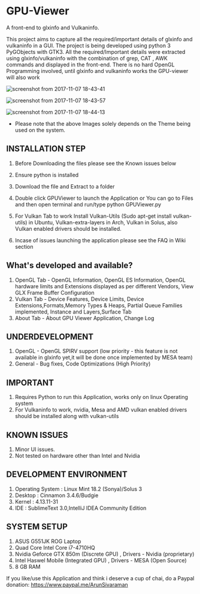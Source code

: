 ﻿# GPU-Viewer
A front-end to glxinfo and Vulkaninfo. 

This project aims to capture all the required/important details of glxinfo and vulkaninfo in a GUI. The project is being developed using python 3 PyGObjects with GTK3. All the required/Important details were extracted using glxinfo/vulkaninfo with the combination of grep, CAT , AWK commands and displayed in the front-end. There is no hard OpenGL Programming involved, until glxinfo and vulkaninfo works the GPU-viewer will also work

![screenshot from 2017-11-07 18-43-41](https://user-images.githubusercontent.com/30646692/32495479-c813ca20-c3eb-11e7-979b-915954c6ad05.png)

![screenshot from 2017-11-07 18-43-57](https://user-images.githubusercontent.com/30646692/32495490-dc8d4c56-c3eb-11e7-92ee-2c1c0ed13739.png)

![screenshot from 2017-11-07 18-44-13](https://user-images.githubusercontent.com/30646692/32495519-f4c7fc58-c3eb-11e7-8338-23869a7080e1.png)

* Please note that the above Images solely depends on the Theme being used on the system.

## INSTALLATION STEP

1. Before Downloading the files please see the Known issues below
2. Ensure python is installed
3. Download the file and Extract to a folder
4. Double click GPUViewer to launch the Application or You can go to Files and then open terminal and run/type python GPUViewer.py
5. For Vulkan Tab to work Install Vulkan-Utils (Sudo apt-get install vulkan-utils) in Ubuntu, Vulkan-extra-layers in Arch, Vulkan in Solus, also Vulkan enabled drivers should be installed.

6. Incase of issues launching the application please see the FAQ in Wiki section

## What's developed and available?

1. OpenGL Tab - OpenGL Information, OpenGL ES Information, OpenGL hardware limits and Extensions displayed as per different Vendors, View GLX Frame Buffer Configuration
2. Vulkan Tab - Device Features, Device Limits, Device Extensions,Formats,Memory Types & Heaps, Partial Queue Families implemented, Instance and Layers,Surface Tab
3. About Tab - About GPU Viewer Application, Change Log


## UNDERDEVELOPMENT

1. OpenGL - OpenGL SPIRV support (low priority - this feature is not available in glxinfo yet,it will be done once implemented by MESA team)
2. General - Bug fixes, Code Optimizations (High Priority)

## IMPORTANT

1. Requires Python to run this Application, works only on linux Operating system
2. For Vulkaninfo to work, nvidia, Mesa and AMD vulkan enabled drivers should be installed along with vulkan-utils

## KNOWN ISSUES

1. Minor UI issues.
2. Not tested on hardware other than Intel and Nvidia

## DEVELOPMENT ENVIRONMENT

1. Operating System : Linux Mint 18.2 (Sonya)/Solus 3
2. Desktop : Cinnamon 3.4.6/Budgie
3. Kernel : 4.13.11-31
4. IDE : SublimeText 3.0,IntelliJ IDEA Community Edition


## SYSTEM SETUP

1. ASUS G551JK ROG Laptop
2. Quad Core Intel Core i7-4710HQ
3. Nvidia Geforce GTX 850m (Discrete GPU) , Drivers - Nvidia (proprietary)
4. Intel Haswel Mobile (Integrated GPU) , Drivers - MESA (Open Source)
5. 8 GB RAM

If you like/use this Application and think i deserve a cup of chai, do a Paypal donation: https://www.paypal.me/ArunSivaraman
